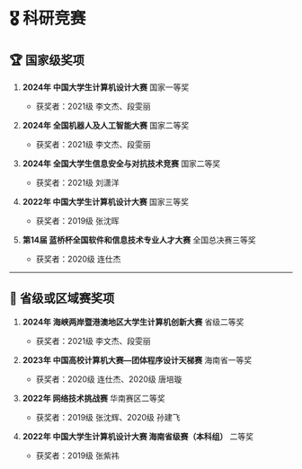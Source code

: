 <span class='anchor' id='-kyjs'></span>
# 🎖 科研竞赛

## 🏆 国家级奖项

1. **2024年 中国大学生计算机设计大赛** 国家一等奖  
   - 获奖者：2021级 李文杰、段雯丽

2. **2024年 全国机器人及人工智能大赛** 国家二等奖  
   - 获奖者：2021级 李文杰、段雯丽

3. **2024年 全国大学生信息安全与对抗技术竞赛** 国家二等奖  
   - 获奖者：2021级 刘潇洋

4. **2022年 中国大学生计算机设计大赛** 国家三等奖  
   - 获奖者：2019级 张沈晖

5. **第14届 蓝桥杯全国软件和信息技术专业人才大赛** 全国总决赛三等奖  
   - 获奖者：2020级 连仕杰

---

## 🥈 省级或区域赛奖项

1. **2024年 海峡两岸暨港澳地区大学生计算机创新大赛** 省级二等奖  
   - 获奖者：2021级 李文杰、段雯丽

2. **2023年 中国高校计算机大赛—团体程序设计天梯赛** 海南省一等奖  
   - 获奖者：2020级 连仕杰、2020级 唐培璇

3. **2022年 网络技术挑战赛** 华南赛区二等奖  
   - 获奖者：2019级 张沈辉、2020级 孙建飞

4. **2022年 中国大学生计算机设计大赛 海南省级赛（本科组）** 二等奖  
   - 获奖者：2019级 张紫祎
